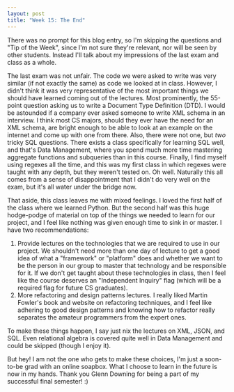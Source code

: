 ```yaml
---
layout: post
title: "Week 15: The End"
---
```


There was no prompt for this blog entry, so I'm skipping the questions and "Tip of the Week", since I'm not sure they're relevant, nor will be seen by other students. Instead I'll talk about my impressions of the last exam and class as a whole.

The last exam was not unfair. The code we were asked to write was very similar (if not exactly the same) as code we looked at in class. However, I didn't think it was very representative of the most important things we should have learned coming out of the lectures. Most prominently, the 55-point question asking us to write a Document Type Definition (DTD). I would be astounded if a company ever asked someone to write XML schema in an interview. I think most CS majors, should they ever have the need for an XML schema, are bright enough to be able to look at an example on the internet and come up with one from there. Also, there were not one, but *two* tricky SQL questions. There exists a class specifically for learning SQL well, and that's Data Management, where you spend much more time mastering aggregate functions and subqueries than in this course. Finally, I find myself using regexes all the time, and this was my first class in which regexes were taught with any depth, but they weren't tested on. Oh well. Naturally this all comes from a sense of disappointment that I didn't do very well on the exam, but it's all water under the bridge now.

That aside, this class leaves me with mixed feelings. I loved the first half of the class where we learned Python. But the second half was this huge hodge-podge of material on top of the things we needed to learn for our project, and I feel like nothing was given enough time to sink in or master. I have two recommendations:

1. Provide lectures on the technologies that we are required to use in our project. We shouldn't need more than one day of lecture to get a good idea of what a "framework" or "platform" does and whether we want to be the person in our group to master that technology and be responsible for it. If we don't get taught about these technologies in class, then I feel like the course deserves an "Independent Inquiry" flag (which will be a required flag for future CS graduates).
2. More refactoring and design patterns lectures. I really liked Martin Fowler's book and website on refactoring techniques, and I feel like adhering to good design patterns and knowing how to refactor really separates the amateur programmers from the expert ones.

To make these things happen, I say just nix the lectures on XML, JSON, and SQL. Even relational algebra is covered quite well in Data Management and could be skipped (though I enjoy it).

But hey! I am not the one who gets to make these choices, I'm just a soon-to-be grad with an online soapbox. What I choose to learn in the future is now in my hands. Thank you Glenn Downing for being a part of my successful final semester! :)